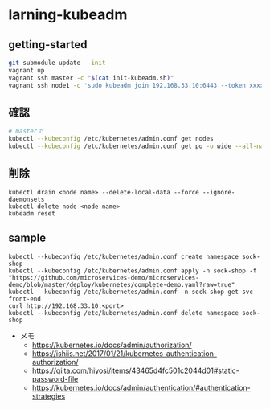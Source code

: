 # larning-kubeadm

## getting-started

```sh
git submodule update --init
vagrant up
vagrant ssh master -c "$(cat init-kubeadm.sh)"
vagrant ssh node1 -c 'sudo kubeadm join 192.168.33.10:6443 --token xxxxxxxxxxxxxxxx --discovery-token-ca-cert-hash sha256:xczvcxzvcxzvcxvcxzvxzcvxczv'
```

## 確認
```sh
# masterで
kubectl --kubeconfig /etc/kubernetes/admin.conf get nodes
kubectl --kubeconfig /etc/kubernetes/admin.conf get po -o wide --all-namespaces
```

## 削除
```
kubectl drain <node name> --delete-local-data --force --ignore-daemonsets
kubectl delete node <node name>
kubeadm reset
```

## sample
```
kubectl --kubeconfig /etc/kubernetes/admin.conf create namespace sock-shop
kubectl --kubeconfig /etc/kubernetes/admin.conf apply -n sock-shop -f "https://github.com/microservices-demo/microservices-demo/blob/master/deploy/kubernetes/complete-demo.yaml?raw=true"
kubectl --kubeconfig /etc/kubernetes/admin.conf -n sock-shop get svc front-end
curl http://192.168.33.10:<port>
kubectl --kubeconfig /etc/kubernetes/admin.conf delete namespace sock-shop
```

- メモ
  - https://kubernetes.io/docs/admin/authorization/
  - https://ishiis.net/2017/01/21/kubernetes-authentication-authorization/
  - https://qiita.com/hiyosi/items/43465d4fc501c2044d01#static-password-file
  - https://kubernetes.io/docs/admin/authentication/#authentication-strategies

